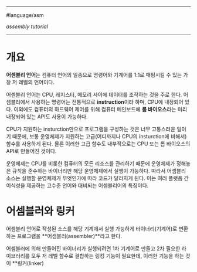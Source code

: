 
---

#language/asm 

_assembly tutorial_

---

# 개요

**어셈블리 언어**는 컴퓨터 언어의 일종으로 명령어와 기계어를 1:1로 매핑시킬 수 있는 가장 저 레벨의 언어이다.

어셈블리 언어는 CPU, 레지스터, 메모리 사이에 데이터를 조작하는 것을 주로 한다. 어셈블리에서 사용하는 명령어는 전통적으로 **instruction**이라 하며, CPU에 내장되어 있다. 이외에도 컴퓨터의 하드웨어 제어를 위해 컴퓨터 메인보드에 **롬 바이오스**라는 미리 내장되어 있는 API도 사용이 가능하다.

CPU가 지원하는 insturction만으로 프로그램을 구성하는 것은 너무 고통스러운 일이기 때문에, 보통 운영체제가 지원하는 고급(어디까지나 CPU의 insturction에 비해서) 함수를 사용하게 된다. 물론 이러한 고급 함수도 내부적으로는 CPU 또는 롬 바이오스의 API로 만들어진 것이다. 

운영체제는 CPU를 비롯한 컴퓨터의 모든 리소스를 관리하기 때문에 운영체제가 정해놓은 규칙을 준수하는 바이너리만 해당 운영체제에서 실행이 가능하다. 따라서 어셈블리 소스는 실행할 운영체제가 무엇인가에 따라 코드가 달라지게 된다. 이는 여러 플랫폼 간 이식성을 제공하는 고수준 언어와 대비되는 어셈블리어의 특징이다.

# 어셈블러와 링커

어셈블리 언어로 작성된 소스를 해당 기계에서 실행 가능하게 바이너리(기계어)로 변환하는 프로그램을 **어셈블러(assembler)**라고 한다.

어셈블러에 의해 만들어진 바이너리가 실행되려면 1차 기계어로 만들고 2차 필요한 라이브러리를 모두 저 레벨 함수로 결합하는 링킹 기능이 필요한데, 이러한 기능을 하는 것이 **링커(linker)